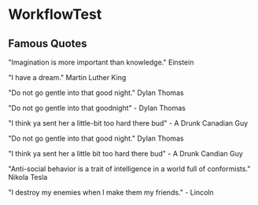 # WorkflowTest

## Famous Quotes

"Imagination is more important than knowledge." Einstein

"I have a dream." Martin Luther King

"Do not go gentle into that good night." Dylan Thomas

"Do not go gentle into that goodnight" - Dylan Thomas

"I think ya sent her a little-bit too hard there bud" - A Drunk Canadian Guy

"Do not go gentle into that good night." Dylan Thomas

"I think ya sent her a little bit too hard there bud" - A Drunk Candian Guy

"Anti-social behavior is a trait of intelligence in a world full of conformists." Nikola Tesla

"I destroy my enemies when I make them my friends." - Lincoln
